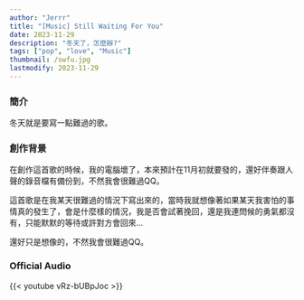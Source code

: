 ```yaml
---
author: "Jerrr"
title: "[Music] Still Waiting For You"
date: 2023-11-29
description: "冬天了，怎麼辦?"
tags: ["pop", "love", "Music"]
thumbnail: /swfu.jpg
lastmodify: 2023-11-29
---
```


### 簡介
冬天就是要寫一點難過的歌。<br>

### 創作背景
在創作這首歌的時候，我的電腦壞了，本來預計在11月初就要發的，還好伴奏跟人聲的錄音檔有備份到，不然我會很難過QQ。

這首歌是在我某天很難過的情況下寫出來的，當時我就想像著如果某天我害怕的事情真的發生了，會是什麼樣的情況，我是否會試著挽回，還是我連問候的勇氣都沒有，只能默默的等待或許對方會回來...

還好只是想像的，不然我會很難過QQ。




### Official Audio
{{< youtube vRz-bUBpJoc >}}
